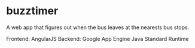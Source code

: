 # buzztimer
A web app that figures out when the bus leaves at the nearests bus stops. 

Frontend: AngularJS
Backend: Google App Engine Java Standard Runtime